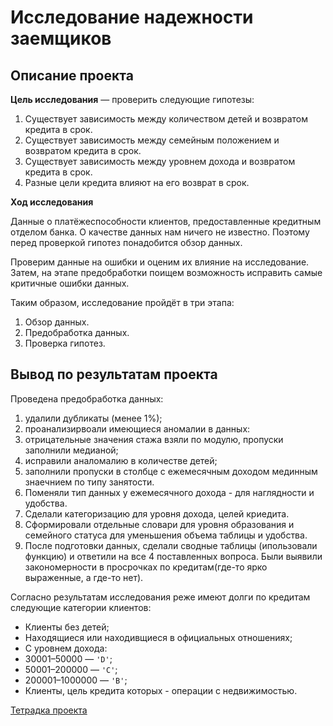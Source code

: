 # Исследование надежности заемщиков
## Описание проекта

**Цель исследования** — проверить следующие гипотезы:

1. Существует зависимость между количеством детей и возвратом кредита в срок.
2. Существует зависимость между семейным положением и возвратом кредита в срок.
3. Существует зависимость между уровнем дохода и возвратом кредита в срок.
4. Разные цели кредита влияют на его возврат в срок.

**Ход исследования**

Данные  о платёжеспособности клиентов, предоставленные кредитным отделом банка. О качестве данных нам ничего не известно. Поэтому перед проверкой гипотез понадобится обзор данных. 

Проверим данные на ошибки и оценим их влияние на исследование. Затем, на этапе предобработки  поищем возможность исправить самые критичные ошибки данных.
 
Таким образом, исследование пройдёт в три этапа:
 1. Обзор данных.
 2. Предобработка данных.
 3. Проверка гипотез.
 
## Вывод по результатам проекта

Проведена предобработка данных:
1. удалили дубликаты (менее 1%);
2. проанализирвоали имеющиеся аномалии в данных:
  1. отрицательные значения стажа взяли по модулю, пропуски заполнили медианой;
  2. исправили аналомалию в количестве детей;
  3. заполнили пропуски в столбце с ежемесячным доходом мединным знаечнием по типу занятости.
3. Поменяли тип данных у ежемесячного дохода - для  наглядности и удобства.
4. Сделали категоризацию для уровня дохода, целей криедита.
5. Сформировали отдельные словари для уровня образования и семейного статуса для уменьшения объема таблицы и удобства. 
6. После подготовки данных, сделали сводные таблицы (ипользовали функцию) и ответили на все 4 поставленных вопроса. Были выявили закономерности в просрочках по кредитам(где-то ярко выраженные, а где-то нет).

Согласно результатам исследования реже имеют долги по кредитам следующие категории клиентов:</p>
 - Клиенты без детей;
 - Находящиеся или находивщиеся в официальных отношениях;
 -  С уровнем дохода: 
  - 30001–50000 — `'D'`;
  - 50001–200000 — `'C'`;
  - 200001–1000000 — `'B'`;
 - Клиенты, цель кредита которых - операции с недвижимостью.

[Тетрадка проекта](https://github.com/anastasiya-samoylova/Yandex-Praktikum/blob/main/n2_reliability_of_clients/reliability_of_clients.ipynb)
